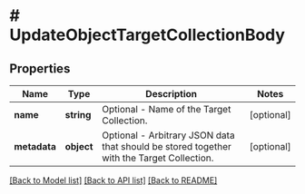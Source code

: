 # # UpdateObjectTargetCollectionBody

## Properties

Name | Type | Description | Notes
------------ | ------------- | ------------- | -------------
**name** | **string** | Optional - Name of the Target Collection. | [optional]
**metadata** | **object** | Optional - Arbitrary JSON data that should be stored together with the Target Collection. | [optional]

[[Back to Model list]](../../README.md#models) [[Back to API list]](../../README.md#endpoints) [[Back to README]](../../README.md)
